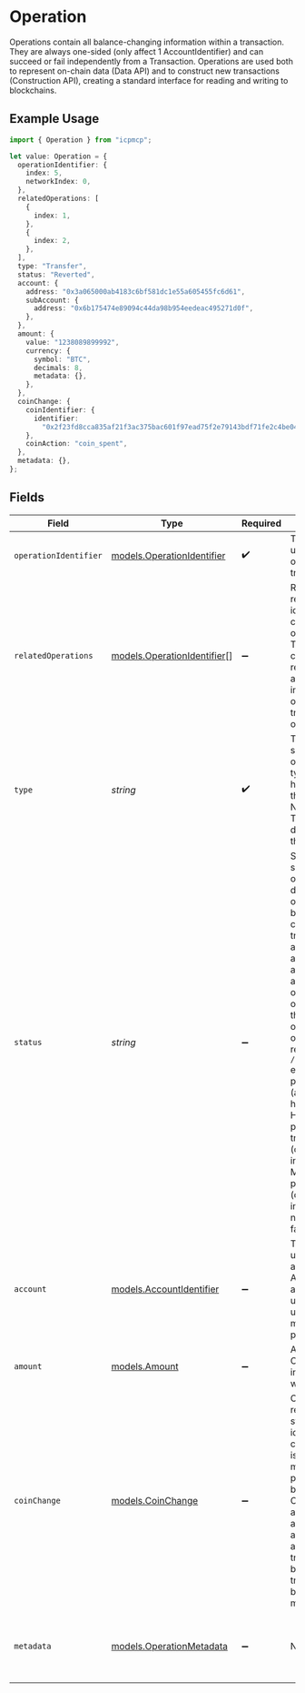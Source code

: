 # Operation

Operations contain all balance-changing information within a transaction. They are always one-sided (only affect 1 AccountIdentifier) and can succeed or fail independently from a Transaction. Operations are used both to represent on-chain data (Data API) and to construct new transactions (Construction API), creating a standard interface for reading and writing to blockchains.

## Example Usage

```typescript
import { Operation } from "icpmcp";

let value: Operation = {
  operationIdentifier: {
    index: 5,
    networkIndex: 0,
  },
  relatedOperations: [
    {
      index: 1,
    },
    {
      index: 2,
    },
  ],
  type: "Transfer",
  status: "Reverted",
  account: {
    address: "0x3a065000ab4183c6bf581dc1e55a605455fc6d61",
    subAccount: {
      address: "0x6b175474e89094c44da98b954eedeac495271d0f",
    },
  },
  amount: {
    value: "1238089899992",
    currency: {
      symbol: "BTC",
      decimals: 8,
      metadata: {},
    },
  },
  coinChange: {
    coinIdentifier: {
      identifier:
        "0x2f23fd8cca835af21f3ac375bac601f97ead75f2e79143bdf71fe2c4be043e8f:1",
    },
    coinAction: "coin_spent",
  },
  metadata: {},
};
```

## Fields

| Field                                                                                                                                                                                                                                                                                                                                                                                                                                                                                                                                                                                                                                                                                                                                                                                                   | Type                                                                                                                                                                                                                                                                                                                                                                                                                                                                                                                                                                                                                                                                                                                                                                                                    | Required                                                                                                                                                                                                                                                                                                                                                                                                                                                                                                                                                                                                                                                                                                                                                                                                | Description                                                                                                                                                                                                                                                                                                                                                                                                                                                                                                                                                                                                                                                                                                                                                                                             | Example                                                                                                                                                                                                                                                                                                                                                                                                                                                                                                                                                                                                                                                                                                                                                                                                 |
| ------------------------------------------------------------------------------------------------------------------------------------------------------------------------------------------------------------------------------------------------------------------------------------------------------------------------------------------------------------------------------------------------------------------------------------------------------------------------------------------------------------------------------------------------------------------------------------------------------------------------------------------------------------------------------------------------------------------------------------------------------------------------------------------------------- | ------------------------------------------------------------------------------------------------------------------------------------------------------------------------------------------------------------------------------------------------------------------------------------------------------------------------------------------------------------------------------------------------------------------------------------------------------------------------------------------------------------------------------------------------------------------------------------------------------------------------------------------------------------------------------------------------------------------------------------------------------------------------------------------------------- | ------------------------------------------------------------------------------------------------------------------------------------------------------------------------------------------------------------------------------------------------------------------------------------------------------------------------------------------------------------------------------------------------------------------------------------------------------------------------------------------------------------------------------------------------------------------------------------------------------------------------------------------------------------------------------------------------------------------------------------------------------------------------------------------------------- | ------------------------------------------------------------------------------------------------------------------------------------------------------------------------------------------------------------------------------------------------------------------------------------------------------------------------------------------------------------------------------------------------------------------------------------------------------------------------------------------------------------------------------------------------------------------------------------------------------------------------------------------------------------------------------------------------------------------------------------------------------------------------------------------------------- | ------------------------------------------------------------------------------------------------------------------------------------------------------------------------------------------------------------------------------------------------------------------------------------------------------------------------------------------------------------------------------------------------------------------------------------------------------------------------------------------------------------------------------------------------------------------------------------------------------------------------------------------------------------------------------------------------------------------------------------------------------------------------------------------------------- |
| `operationIdentifier`                                                                                                                                                                                                                                                                                                                                                                                                                                                                                                                                                                                                                                                                                                                                                                                   | [models.OperationIdentifier](../models/operationidentifier.md)                                                                                                                                                                                                                                                                                                                                                                                                                                                                                                                                                                                                                                                                                                                                          | :heavy_check_mark:                                                                                                                                                                                                                                                                                                                                                                                                                                                                                                                                                                                                                                                                                                                                                                                      | The operation_identifier uniquely identifies an operation within a transaction.                                                                                                                                                                                                                                                                                                                                                                                                                                                                                                                                                                                                                                                                                                                         |                                                                                                                                                                                                                                                                                                                                                                                                                                                                                                                                                                                                                                                                                                                                                                                                         |
| `relatedOperations`                                                                                                                                                                                                                                                                                                                                                                                                                                                                                                                                                                                                                                                                                                                                                                                     | [models.OperationIdentifier](../models/operationidentifier.md)[]                                                                                                                                                                                                                                                                                                                                                                                                                                                                                                                                                                                                                                                                                                                                        | :heavy_minus_sign:                                                                                                                                                                                                                                                                                                                                                                                                                                                                                                                                                                                                                                                                                                                                                                                      | Restrict referenced related_operations to identifier indices < the current operation_identifier.index. This ensures there exists a clear DAG-structure of relations. Since operations are one-sided, one could imagine relating operations in a single transfer or linking operations in a call tree.                                                                                                                                                                                                                                                                                                                                                                                                                                                                                                   | [<br/>{<br/>"index": 1<br/>},<br/>{<br/>"index": 2<br/>}<br/>]                                                                                                                                                                                                                                                                                                                                                                                                                                                                                                                                                                                                                                                                                                                                          |
| `type`                                                                                                                                                                                                                                                                                                                                                                                                                                                                                                                                                                                                                                                                                                                                                                                                  | *string*                                                                                                                                                                                                                                                                                                                                                                                                                                                                                                                                                                                                                                                                                                                                                                                                | :heavy_check_mark:                                                                                                                                                                                                                                                                                                                                                                                                                                                                                                                                                                                                                                                                                                                                                                                      | Type is the network-specific type of the operation. Ensure that any type that can be returned here is also specified in the NetworkOptionsResponse. This can be very useful to downstream consumers that parse all block data.                                                                                                                                                                                                                                                                                                                                                                                                                                                                                                                                                                          | Transfer                                                                                                                                                                                                                                                                                                                                                                                                                                                                                                                                                                                                                                                                                                                                                                                                |
| `status`                                                                                                                                                                                                                                                                                                                                                                                                                                                                                                                                                                                                                                                                                                                                                                                                | *string*                                                                                                                                                                                                                                                                                                                                                                                                                                                                                                                                                                                                                                                                                                                                                                                                | :heavy_minus_sign:                                                                                                                                                                                                                                                                                                                                                                                                                                                                                                                                                                                                                                                                                                                                                                                      | Status is the network-specific status of the operation. Status is not defined on the transaction object because blockchains with smart contracts may have transactions that partially apply (some operations are successful and some are not). Blockchains with atomic transactions (all operations succeed or all operations fail) will have the same status for each operation. On-chain operations (operations retrieved in the `/block` and `/block/transaction` endpoints) MUST have a populated status field (anything on-chain must have succeeded or failed). However, operations provided during transaction construction (often times called "intent" in the documentation) MUST NOT have a populated status field (operations yet to be included on-chain have not yet succeeded or failed). | Reverted                                                                                                                                                                                                                                                                                                                                                                                                                                                                                                                                                                                                                                                                                                                                                                                                |
| `account`                                                                                                                                                                                                                                                                                                                                                                                                                                                                                                                                                                                                                                                                                                                                                                                               | [models.AccountIdentifier](../models/accountidentifier.md)                                                                                                                                                                                                                                                                                                                                                                                                                                                                                                                                                                                                                                                                                                                                              | :heavy_minus_sign:                                                                                                                                                                                                                                                                                                                                                                                                                                                                                                                                                                                                                                                                                                                                                                                      | The account_identifier uniquely identifies an account within a network. All fields in the account_identifier are utilized to determine this uniqueness (including the metadata field, if populated).                                                                                                                                                                                                                                                                                                                                                                                                                                                                                                                                                                                                    |                                                                                                                                                                                                                                                                                                                                                                                                                                                                                                                                                                                                                                                                                                                                                                                                         |
| `amount`                                                                                                                                                                                                                                                                                                                                                                                                                                                                                                                                                                                                                                                                                                                                                                                                | [models.Amount](../models/amount.md)                                                                                                                                                                                                                                                                                                                                                                                                                                                                                                                                                                                                                                                                                                                                                                    | :heavy_minus_sign:                                                                                                                                                                                                                                                                                                                                                                                                                                                                                                                                                                                                                                                                                                                                                                                      | Amount is some Value of a Currency. It is considered invalid to specify a Value without a Currency.                                                                                                                                                                                                                                                                                                                                                                                                                                                                                                                                                                                                                                                                                                     |                                                                                                                                                                                                                                                                                                                                                                                                                                                                                                                                                                                                                                                                                                                                                                                                         |
| `coinChange`                                                                                                                                                                                                                                                                                                                                                                                                                                                                                                                                                                                                                                                                                                                                                                                            | [models.CoinChange](../models/coinchange.md)                                                                                                                                                                                                                                                                                                                                                                                                                                                                                                                                                                                                                                                                                                                                                            | :heavy_minus_sign:                                                                                                                                                                                                                                                                                                                                                                                                                                                                                                                                                                                                                                                                                                                                                                                      | CoinChange is used to represent a change in state of a some coin identified by a coin_identifier. This object is part of the Operation model and must be populated for UTXO-based blockchains. Coincidentally, this abstraction of UTXOs allows for supporting both account-based transfers and UTXO-based transfers on the same blockchain (when a transfer is account-based, don't populate this model).                                                                                                                                                                                                                                                                                                                                                                                              |                                                                                                                                                                                                                                                                                                                                                                                                                                                                                                                                                                                                                                                                                                                                                                                                         |
| `metadata`                                                                                                                                                                                                                                                                                                                                                                                                                                                                                                                                                                                                                                                                                                                                                                                              | [models.OperationMetadata](../models/operationmetadata.md)                                                                                                                                                                                                                                                                                                                                                                                                                                                                                                                                                                                                                                                                                                                                              | :heavy_minus_sign:                                                                                                                                                                                                                                                                                                                                                                                                                                                                                                                                                                                                                                                                                                                                                                                      | N/A                                                                                                                                                                                                                                                                                                                                                                                                                                                                                                                                                                                                                                                                                                                                                                                                     | {<br/>"asm": "304502201fd8abb11443f8b1b9a04e0495e0543d05611473a790c8939f089d073f90509a022100f4677825136605d732e2126d09a2d38c20c75946cd9fc239c0497e84c634e3dd01 03301a8259a12e35694cc22ebc45fee635f4993064190f6ce96e7fb19a03bb6be2",<br/>"hex": "48304502201fd8abb11443f8b1b9a04e0495e0543d05611473a790c8939f089d073f90509a022100f4677825136605d732e2126d09a2d38c20c75946cd9fc239c0497e84c634e3dd012103301a8259a12e35694cc22ebc45fee635f4993064190f6ce96e7fb19a03bb6be2"<br/>}                                                                                                                                                                                                                                                                                                                           |